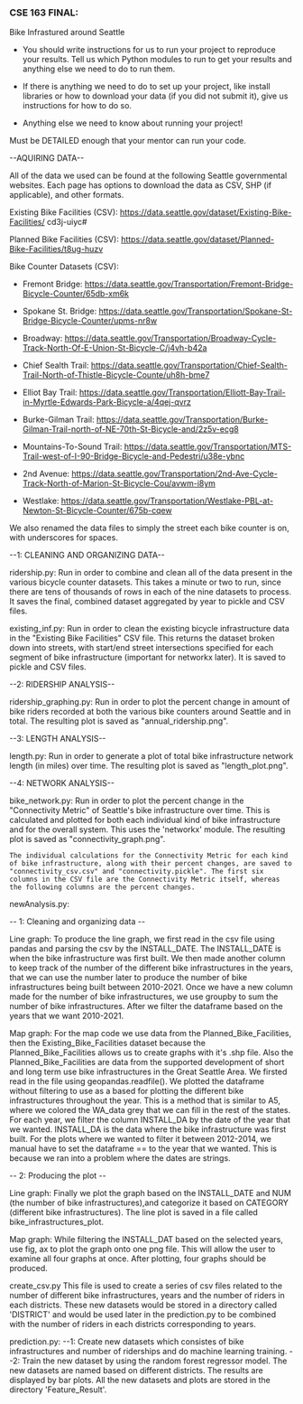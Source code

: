 ### CSE 163 FINAL:
Bike Infrastured around Seattle

- You should write instructions for us to run your project to reproduce your results. Tell us which Python modules to run to get your results and anything else we need to do to run them.

- If there is anything we need to do to set up your project, like install libraries or how to download your data (if you did not submit it), give us instructions for how to do so.

- Anything else we need to know about running your project!

Must be DETAILED enough that your mentor can run your code.


--AQUIRING DATA--

All of the data we used can be found at the following Seattle governmental websites. Each page has options to download the data as CSV, SHP (if applicable), and other formats.


Existing Bike Facilities (CSV): https://data.seattle.gov/dataset/Existing-Bike-Facilities/
cd3j-uiyc#

Planned Bike Facilities (CSV): https://data.seattle.gov/dataset/Planned-Bike-Facilities/t8ug-huzv

Bike Counter Datasets (CSV):

   - Fremont Bridge: https://data.seattle.gov/Transportation/Fremont-Bridge-Bicycle-Counter/65db-xm6k

   - Spokane St. Bridge: https://data.seattle.gov/Transportation/Spokane-St-Bridge-Bicycle-Counter/upms-nr8w

   - Broadway: https://data.seattle.gov/Transportation/Broadway-Cycle-Track-North-Of-E-Union-St-Bicycle-C/j4vh-b42a

   - Chief Sealth Trail: https://data.seattle.gov/Transportation/Chief-Sealth-Trail-North-of-Thistle-Bicycle-Counte/uh8h-bme7

   - Elliot Bay Trail: https://data.seattle.gov/Transportation/Elliott-Bay-Trail-in-Myrtle-Edwards-Park-Bicycle-a/4qej-qvrz

   - Burke-Gilman Trail: https://data.seattle.gov/Transportation/Burke-Gilman-Trail-north-of-NE-70th-St-Bicycle-and/2z5v-ecg8

   - Mountains-To-Sound Trail: https://data.seattle.gov/Transportation/MTS-Trail-west-of-I-90-Bridge-Bicycle-and-Pedestri/u38e-ybnc

   - 2nd Avenue: https://data.seattle.gov/Transportation/2nd-Ave-Cycle-Track-North-of-Marion-St-Bicycle-Cou/avwm-i8ym

   - Westlake: https://data.seattle.gov/Transportation/Westlake-PBL-at-Newton-St-Bicycle-Counter/675b-cqew

We also renamed the data files to simply the street each bike counter is on,
with underscores for spaces.


--1: CLEANING AND ORGANIZING DATA--

ridership.py:
    Run in order to combine and clean all of the data present in the various bicycle counter datasets. This takes a minute or two to run, since there are tens of thousands of rows in each of the nine datasets to process. It saves the final, combined dataset aggregated by year to pickle and CSV files.

existing_inf.py:
    Run in order to clean the existing bicycle infrastructure data in the "Existing Bike Facilities" CSV file. This returns the dataset broken down into streets, with start/end street intersections specified for each segment of bike infrastructure (important for networkx later). It is saved to pickle and CSV files.

--2: RIDERSHIP ANALYSIS--

ridership_graphing.py:
    Run in order to plot the percent change in amount of bike riders recorded at both the various bike counters around Seattle and in total. The resulting plot is saved as "annual_ridership.png".

--3: LENGTH ANALYSIS--

length.py:
    Run in order to generate a plot of total bike infrastructure network length (in miles) over time. The resulting plot is saved as "length_plot.png".

--4: NETWORK ANALYSIS--

bike_network.py:
    Run in order to plot the percent change in the "Connectivity Metric" of Seattle's bike infrastructure over time. This is calculated and plotted for both each individual kind of bike infrastructure and for the overall system. This uses the 'networkx' module. The resulting plot is saved as "connectivity_graph.png".

    The individual calculations for the Connectivity Metric for each kind of bike infrastructure, along with their percent changes, are saved to "connectivity_csv.csv" and "connectivity.pickle". The first six columns in the CSV file are the Connectivity Metric itself, whereas the following columns are the percent changes.


newAnalysis.py:

-- 1: Cleaning and organizing data --

Line graph:
    To produce the line graph, we first read in the csv file using pandas and parsing the csv by the INSTALL_DATE. The INSTALL_DATE is when the bike infrastructure was first built. We then made another column to keep track of the number of the different bike infrastructures in the years, that we can use the number later to produce the number of bike infrastructures being built between 2010-2021. Once we have a new column made for the number of bike infrastructures, we use groupby to sum the number of bike infrastructures. After we filter the dataframe based on the years that we want 2010-2021.

Map graph:
    For the map code we use data from the Planned_Bike_Facilities, then the Existing_Bike_Facilities dataset because the Planned_Bike_Facilities allows us to create graphs with it's .shp file. Also the Planned_Bike_Facilities are data from the supported development of short and long term use bike infrastructures in the Great Seattle Area. We firsted read in the file using geopandas.readfile(). We plotted the dataframe without filtering to use as a based for plotting the different bike infrastructures throughout the year. This is a method that is similar to A5, where we colored the WA_data grey that we can fill in the rest of the states. For each year, we filter the column INSTALL_DA by the date of the year that we wanted. INSTALL_DA is the data where the bike infrastructure was first built. For the plots where we wanted to filter it between 2012-2014, we manual have to set the dataframe == to the year that we wanted. This is because we ran into a problem where the dates are strings.

-- 2: Producing the plot --

Line graph:
    Finally we plot the graph based on the INSTALL_DATE and NUM (the number of bike infrastructures),and categorize it based on CATEGORY (different bike infrastructures). The line plot is saved in a file called bike_infrastructures_plot.

Map graph:
    While filtering the INSTALL_DAT based on the selected years, use fig, ax to plot the graph onto one png file. This will allow the user to examine all four graphs at once. After plotting, four graphs should be produced.


create_csv.py
This file is used to create a series of csv files related to the number of different bike infrastructures, years and the number of riders in each districts.
These new datasets would be stored in a directory called 'DISTRICT' and would be used later in the prediction.py to be combined with the number of riders in each districts corresponding to years.


prediction.py:
--1: Create new datasets which consistes of bike infrastructures and number of riderships and do machine learning training.
--2: Train the new dataset by using the random forest regressor model.
    The new datasets are named based on different districts.
    The results are displayed by bar plots.
    All the new datasets and plots are stored in the directory 'Feature_Result'.
